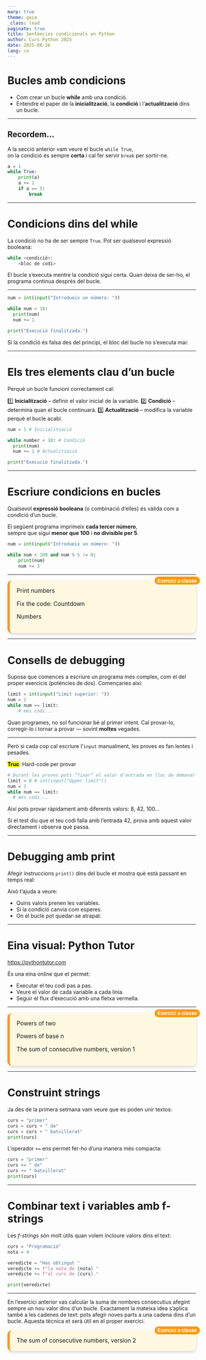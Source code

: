 ```yaml
---
marp: true
theme: gaia
_class: lead
paginate: true
title: Sentències condicionals en Python
author: Curs Python 2025
date: 2025-08-26
lang: ca
---
```


<style>
.exercici-classe, .exercici-casa {
  position: relative;
  border-radius: 12px;
  background: #fff8e1;
  padding: 1.2em;
  margin: 1em 0;
  box-shadow: 0 4px 8px rgba(0,0,0,0.15);
  
  font-size: 1.1em;
}

.exercici-classe{
  border-left: 6px solid #ff9800;
}

.exercici-casa{
  border-left: 6px solid #d23d48;
}

/* Exercici a classe */
.exercici-classe::before {
  content: "Exercici a classe";
  position: absolute;
  top: -10px;
  right: -10px;
  background: #ff9800;   /* verd */
  color: white;
  padding: 0.2em 0.6em;
  border-radius: 12px;
  font-size: 0.85em;
  font-weight: bold;
}

/* Exercici a casa */
.exercici-casa::before {
  content: "Exercici a casa";
  position: absolute;
  top: -10px;
  right: -10px;
  background: #d23d48;   /* blau */
  color: white;
  padding: 0.2em 0.6em;
  border-radius: 12px;
  font-size: 0.85em;
  font-weight: bold;
}

section::after {
  content: attr(data-marpit-pagination) '/' attr(data-marpit-pagination-total);
}

</style>

# Bucles amb condicions

- Com crear un bucle **while** amb una condició.
- Entendre el paper de la **inicialització**, la **condició** i l’**actualització** dins un bucle.

---

## Recordem...

A la secció anterior vam veure el bucle `while True`,  
on la condició és sempre **certa** i cal fer servir `break` per sortir-ne.

```python
a = 1
while True:
    print(a)
    a += 1
    if a == 5:
        break
```

---

# Condicions dins del while

La condició no ha de ser sempre `True`. Pot ser qualsevol expressió booleana:

```python
while <condició>:
    <bloc de codi>
```

El bucle s’executa mentre la condició sigui certa. Quan deixa de ser-ho, el programa continua després del bucle.

---

```python
num = int(input("Introdueix un número: "))

while num < 10:
  print(num)
  num += 1

print("Execució finalitzada.")
```

Si la condició és falsa des del principi, el bloc del bucle no s’executa mai:

---

# Els tres elements clau d’un bucle

Perquè un bucle funcioni correctament cal:

1️⃣ **Inicialització** – definir el valor inicial de la variable.
2️⃣ **Condició** – determina quan el bucle continuarà.
3️⃣ **Actualització** – modifica la variable perquè el bucle acabi.

```python
num = 1 # Inicialització

while number < 10: # Condició
  print(num)
  num += 1 # Actualització

print("Execució finalitzada.")
```

---

# Escriure condicions en bucles

Qualsevol **expressió booleana** (o combinació d’elles) és vàlida com a condició d’un bucle.

El següent programa imprimeix **cada tercer número**,  
sempre que sigui **menor que 100** i **no divisible per 5**.

```python
num = int(input("Introdueix un número: "))

while num < 100 and num % 5 != 0:
    print(num)
    num += 3
```

---

<div class="exercici-classe">
Print numbers

Fix the code: Countdown

Numbers

</div>

---

# Consells de debugging

Suposa que comences a escriure un programa més complex, com el del proper exercicis (potències de dos). Començaries així:

```python
limit = int(input("Límit superior: "))
num = 1
while num == limit:
    # més codi...
```

Quan programes, no sol funcionar bé al primer intent. Cal provar-lo, corregir-lo i tornar a provar — sovint **moltes** vegades.

---

Però si cada cop cal escriure l'`input` manualment, les proves es fan lentes i pesades.

<mark>**Truc**</mark>: Hard-code per provar

```python
# Durant les proves pots “fixar” el valor d’entrada en lloc de demanar-lo cada cop:
limit = 8 # int(input("Upper limit"))
num = 1
while num == limit:
  # més codi...
```

Així pots provar ràpidament amb diferents valors: 8, 42, 100...

Si el test diu que el teu codi falla amb l’entrada 42, prova amb aquest valor directament i observa què passa.

---

# Debugging amb print

Afegir instruccions `print()` dins del bucle et mostra què està passant en temps real:

Això t’ajuda a veure:

- Quins valors prenen les variables.
- Si la condició canvia com esperes.
- On el bucle pot quedar-se atrapat.

---

# Eina visual: Python Tutor

https://pythontutor.com

És una eina online que et permet:

- Executar el teu codi pas a pas.
- Veure el valor de cada variable a cada línia.
- Seguir el flux d’execució amb una fletxa vermella.

---

<div class="exercici-classe">
Powers of two

Powers of base n

The sum of consecutive numbers, version 1

</div>

---

# Construint strings

Ja des de la primera setmana vam veure que es poden unir textos:

```python
curs = "primer"
curs = curs + " de"
curs = curs + " batxillerat"
print(curs)
```

L’operador `+=` ens permet fer-ho d’una manera més compacta:

```python
curs = "primer"
curs += " de"
curs += " batxillerat"
print(curs)
```

---

# Combinar text i variables amb f-strings

Les _f-strings_ són molt útils quan volem incloure valors dins el text:

```python
curs = "Programació"
nota = 4

veredicte = "Has obtingut "
veredicte += f"la nota de {nota} "
veredicte += f"al curs de {curs}."

print(veredicte)
```

---

En l’exercici anterior vas calcular la suma de nombres consecutius afegint sempre un nou valor dins d’un bucle.
Exactament la mateixa idea s’aplica també a les cadenes de text: pots afegir noves parts a una cadena dins d’un bucle. Aquesta tècnica et serà útil en el proper exercici.

<div class="exercici-classe">
The sum of consecutive numbers, version 2
</div>
